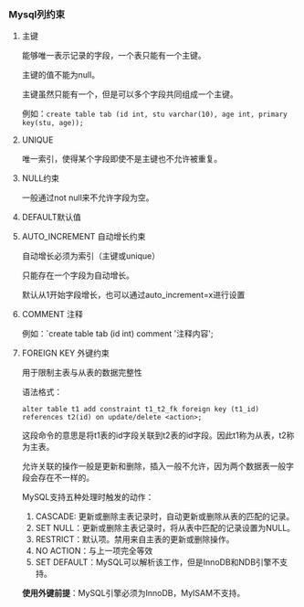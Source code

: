 ### **Mysql列约束**

1. 主键

   能够唯一表示记录的字段，一个表只能有一个主键。

   主键的值不能为null。

   主键虽然只能有一个，但是可以多个字段共同组成一个主键。

   例如：`create table tab (id int, stu varchar(10), age int, primary key(stu, age));`

2. UNIQUE

   唯一索引，使得某个字段即使不是主键也不允许被重复。

3. NULL约束

   一般通过not null来不允许字段为空。

4. DEFAULT默认值

5. AUTO_INCREMENT 自动增长约束

   自动增长必须为索引（主键或unique）

   只能存在一个字段为自动增长。

   默认从1开始字段增长，也可以通过auto_increment=x进行设置

6. COMMENT 注释

   例如：`create table tab (id int) comment '注释内容';

7. FOREIGN KEY 外键约束

   用于限制主表与从表的数据完整性

   语法格式：

   `alter table t1 add constraint t1_t2_fk foreign key (t1_id) references t2(id) on update/delete <action>;`

   这段命令的意思是将t1表的id字段关联到t2表的id字段。因此t1称为从表，t2称为主表。

   允许关联的操作一般是更新和删除，插入一般不允许，因为两个数据表一般字段会存在不一样的。

   MySQL支持五种处理时触发的动作：

   1. CASCADE: 更新或删除主表记录时，自动更新或删除从表的匹配的记录。
   2. SET NULL：更新或删除主表记录时，将从表中匹配的记录设置为NULL。
   3. RESTRICT：默认项。禁用来自主表的更新或删除操作。
   4. NO ACTION：与上一项完全等效
   5. SET DEFAULT：MySQL可以解析该工作，但是InnoDB和NDB引擎不支持。

   **使用外键前提**：MySQL引擎必须为InnoDB，MyISAM不支持。

